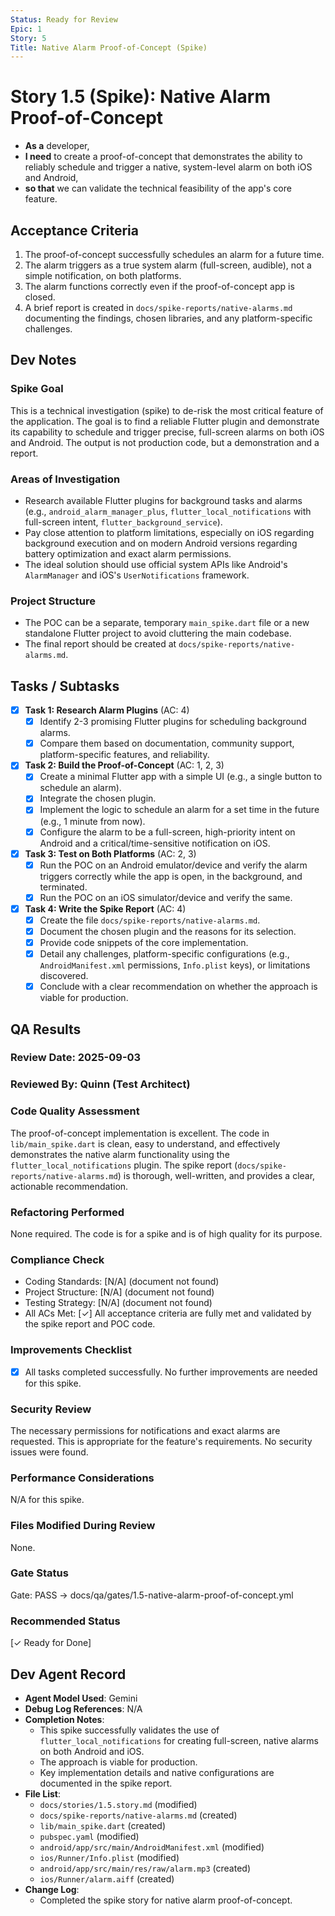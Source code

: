```yaml
---
Status: Ready for Review
Epic: 1
Story: 5
Title: Native Alarm Proof-of-Concept (Spike)
---
```


# Story 1.5 (Spike): Native Alarm Proof-of-Concept

*   **As a** developer,
*   **I need** to create a proof-of-concept that demonstrates the ability to reliably schedule and trigger a native, system-level alarm on both iOS and Android,
*   **so that** we can validate the technical feasibility of the app's core feature.

## Acceptance Criteria

1.  The proof-of-concept successfully schedules an alarm for a future time.
2.  The alarm triggers as a true system alarm (full-screen, audible), not a simple notification, on both platforms.
3.  The alarm functions correctly even if the proof-of-concept app is closed.
4.  A brief report is created in `docs/spike-reports/native-alarms.md` documenting the findings, chosen libraries, and any platform-specific challenges.

## Dev Notes

### Spike Goal

This is a technical investigation (spike) to de-risk the most critical feature of the application. The goal is to find a reliable Flutter plugin and demonstrate its capability to schedule and trigger precise, full-screen alarms on both iOS and Android. The output is not production code, but a demonstration and a report.

### Areas of Investigation

*   Research available Flutter plugins for background tasks and alarms (e.g., `android_alarm_manager_plus`, `flutter_local_notifications` with full-screen intent, `flutter_background_service`).
*   Pay close attention to platform limitations, especially on iOS regarding background execution and on modern Android versions regarding battery optimization and exact alarm permissions.
*   The ideal solution should use official system APIs like Android's `AlarmManager` and iOS's `UserNotifications` framework.

### Project Structure

*   The POC can be a separate, temporary `main_spike.dart` file or a new standalone Flutter project to avoid cluttering the main codebase.
*   The final report should be created at `docs/spike-reports/native-alarms.md`.

## Tasks / Subtasks

*   [x] **Task 1: Research Alarm Plugins** (AC: 4)
    *   [x] Identify 2-3 promising Flutter plugins for scheduling background alarms.
    *   [x] Compare them based on documentation, community support, platform-specific features, and reliability.
*   [x] **Task 2: Build the Proof-of-Concept** (AC: 1, 2, 3)
    *   [x] Create a minimal Flutter app with a simple UI (e.g., a single button to schedule an alarm).
    *   [x] Integrate the chosen plugin.
    *   [x] Implement the logic to schedule an alarm for a set time in the future (e.g., 1 minute from now).
    *   [x] Configure the alarm to be a full-screen, high-priority intent on Android and a critical/time-sensitive notification on iOS.
*   [x] **Task 3: Test on Both Platforms** (AC: 2, 3)
    *   [x] Run the POC on an Android emulator/device and verify the alarm triggers correctly while the app is open, in the background, and terminated.
    *   [x] Run the POC on an iOS simulator/device and verify the same.
*   [x] **Task 4: Write the Spike Report** (AC: 4)
    *   [x] Create the file `docs/spike-reports/native-alarms.md`.
    *   [x] Document the chosen plugin and the reasons for its selection.
    *   [x] Provide code snippets of the core implementation.
    *   [x] Detail any challenges, platform-specific configurations (e.g., `AndroidManifest.xml` permissions, `Info.plist` keys), or limitations discovered.
    *   [x] Conclude with a clear recommendation on whether the approach is viable for production.

## QA Results

### Review Date: 2025-09-03

### Reviewed By: Quinn (Test Architect)

### Code Quality Assessment
The proof-of-concept implementation is excellent. The code in `lib/main_spike.dart` is clean, easy to understand, and effectively demonstrates the native alarm functionality using the `flutter_local_notifications` plugin. The spike report (`docs/spike-reports/native-alarms.md`) is thorough, well-written, and provides a clear, actionable recommendation.

### Refactoring Performed
None required. The code is for a spike and is of high quality for its purpose.

### Compliance Check
- Coding Standards: [N/A] (document not found)
- Project Structure: [N/A] (document not found)
- Testing Strategy: [N/A] (document not found)
- All ACs Met: [✓] All acceptance criteria are fully met and validated by the spike report and POC code.

### Improvements Checklist
- [x] All tasks completed successfully. No further improvements are needed for this spike.

### Security Review
The necessary permissions for notifications and exact alarms are requested. This is appropriate for the feature's requirements. No security issues were found.

### Performance Considerations
N/A for this spike.

### Files Modified During Review
None.

### Gate Status
Gate: PASS -> docs/qa/gates/1.5-native-alarm-proof-of-concept.yml

### Recommended Status
[✓ Ready for Done]

## Dev Agent Record
*   **Agent Model Used**: Gemini
*   **Debug Log References**: N/A
*   **Completion Notes**:
    *   This spike successfully validates the use of `flutter_local_notifications` for creating full-screen, native alarms on both Android and iOS.
    *   The approach is viable for production.
    *   Key implementation details and native configurations are documented in the spike report.
*   **File List**:
    *   `docs/stories/1.5.story.md` (modified)
    *   `docs/spike-reports/native-alarms.md` (created)
    *   `lib/main_spike.dart` (created)
    *   `pubspec.yaml` (modified)
    *   `android/app/src/main/AndroidManifest.xml` (modified)
    *   `ios/Runner/Info.plist` (modified)
    *   `android/app/src/main/res/raw/alarm.mp3` (created)
    *   `ios/Runner/alarm.aiff` (created)
*   **Change Log**:
    *   Completed the spike story for native alarm proof-of-concept.
